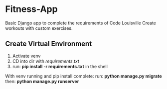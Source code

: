 # Fitness-App

Basic Django app to complete the requirements of Code Louisville
Create workouts with custom exercises.

## Create Virtual Environment

1. Activate venv
2. CD into dir with _requirements.txt_
3. run: __pip install -r requirements.txt__ in the shell


With venv running and pip install complete: 
    run: __python manage.py migrate__
    then: __python manage.py runserver__